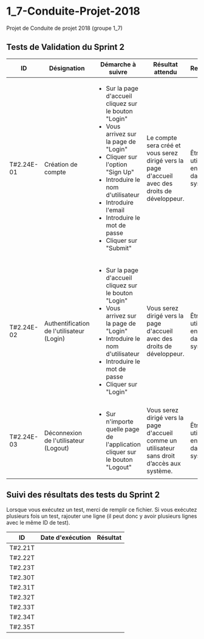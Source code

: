 # 1_7-Conduite-Projet-2018
Projet de Conduite de projet 2018 (groupe 1_7)


## Tests de Validation du Sprint 2

|ID|Désignation|Démarche à suivre|Résultat attendu|Requirements|US associées|
|---|---|---|---|---|---|
|T#2.24E-01|Création de compte|<ul><li>Sur la page d'accueil cliquez sur le bouton "Login"</li><li>Vous arrivez sur la page de "Login"</li><li>Cliquer sur l'option "Sign Up"</li><li>Introduire le nom d'utilisateur</li><li>Introduire l'email</li><li>Introduire le mot de passe</li><li>Cliquer sur "Submit"</li></ul>|Le compte sera créé et vous serez dirigé vers la page d'accueil avec des droits de développeur.|Être un utilisateur non enregistré dans le système.|US#1|
|T#2.24E-02|Authentification de l'utilisateur (Login)|<ul><li>Sur la page d'accueil cliquez sur le bouton "Login"</li><li>Vous arrivez sur la page de "Login"</li><li>Introduire le nom d'utilisateur</li><li>Introduire le mot de passe</li><li>Cliquer sur "Login"</li></ul>|Vous serez dirigé vers la page d'accueil avec des droits de développeur.|Être un utilisateur enregistré dans le système.|US#1|
|T#2.24E-03|Déconnexion de l'utilisateur (Logout)|<ul><li>Sur n'importe quelle page de l'application cliquer sur le bouton "Logout"</li></ul>|Vous serez dirigé vers la page d'accueil comme un utilisateur sans droit d’accès aux système.|Être un utilisateur enregistré dans le système.|US#1|


## Suivi des résultats des tests du Sprint 2
Lorsque vous exécutez un test, merci de remplir ce fichier. Si vous exécutez plusieurs fois un test, rajouter une ligne (il peut donc y avoir plusieurs lignes avec le même ID de test).


|ID|Date d'exécution|Résultat|
|---|---|---|
|T#2.21T|||
|T#2.22T|||
|T#2.23T|||
|T#2.30T|||
|T#2.31T|||
|T#2.32T|||
|T#2.33T|||
|T#2.34T|||
|T#2.35T||||
